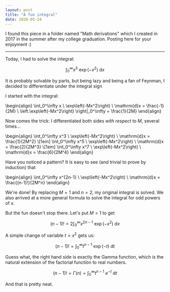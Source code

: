 ```yaml
---
layout: post
title: "A fun integral"
date: 2020-05-24
---
```


I found this piece in a folder named "Math derivations" which I created in 2017 in the summer after my college graduation. Posting here for your enjoyment :)

---

Today, I had to solve the integral:

$$\int_0^\infty x^3 \ \exp\left(-x^2\right) \ \mathrm{d}x $$

It is probably solvable by parts, but being lazy and being a fan of Feynman, I decided to differentiate under the integral sign

I started with the integral:

\begin{align}
        \int_0^\infty x \ \exp\left(-Mx^2\right) \ \mathrm{d}x = \frac{-1}{2M} \ \left.\exp\left(-Mx^2\right) \right|_0^\infty = \frac{1}{2M}
\end{align}

Now comes the trick: I differentiated both sides *with respect to M*, several times...

\begin{align}
    \int_0^\infty x^3 \ \exp\left(-Mx^2\right) \ \mathrm{d}x = \frac{1}{2M^2} \\[1em]
    \int_0^\infty x^5 \ \exp\left(-Mx^2\right) \ \mathrm{d}x = \frac{2}{2M^3} \\[1em]
    \int_0^\infty x^7 \ \exp\left(-Mx^2\right) \ \mathrm{d}x = \frac{6}{2M^4}
\end{align}

Have you noticed a pattern? It is easy to see (and trivial to prove by induction) that

\begin{align}
    \int_0^\infty x^{2n-1} \ \exp\left(-Mx^2\right) \ \mathrm{d}x = \frac{(n-1)!}{2M^n}
\end{align}

We're done! By replacing $M = 1$ and $n = 2$, my original integral is solved. We also arrived at a more general formula to solve the integral for odd powers of $x$. 

But the fun doesn't stop there. Let's put $M=1$ to get

$$(n-1)! = 2\int_0^\infty x^{2n-1} \ \exp\left(-x^2\right) \ \mathrm{d}x$$

A simple change of variable $t=x^2$ gets us:

$$(n-1)! = \int_0^\infty t^{n-1} \ \exp\left(-t\right) \ \mathrm{d}t$$

Guess what, the right hand side is exactly the Gamma function, which is the natural extension of the factorial function to real numbers.

$$(n-1)! = \Gamma(n) = \int_0^\infty t^{n-1} \ e^{-t} \ \mathrm{d}t$$

And that is pretty neat.





